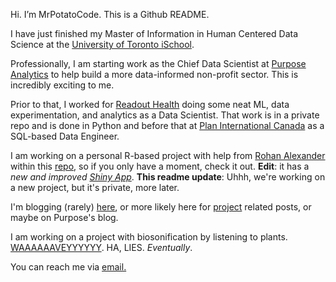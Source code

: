 Hi. I’m MrPotatoCode. This is a Github README.

I have just finished my Master of Information in Human Centered Data Science at the [University of Toronto iSchool](https://ischool.utoronto.ca/current-students/programs-courses/programs-of-study/master-of-information/human-centred-data-science-hcds/).

Professionally, I am starting work as the Chief Data Scientist at [Purpose Analytics](https://purposeanalytics.ca) to help build a more data-informed non-profit sector. This is incredibly exciting to me.  

Prior to that, I worked for [Readout Health](https://mybiosense.com/) doing some neat ML, data experimentation, and analytics as a Data Scientist. That work is in a private repo and is done in Python and before that at [Plan International Canada](https://stories.plancanada.ca/) as a SQL-based Data Engineer. 

I am working on a personal R-based project with help from [Rohan Alexander](https://rohanalexander.com/) within this [repo](https://github.com/mrpotatocode/COFFEE_COFFEE_COFFEE), so if you only have a moment, check it out. **Edit**: it has a _new and improved [Shiny App](https://mrpotatocode.shinyapps.io/TastingNotePredictions/)_. **This readme update**: Uhhh, we're working on a new project, but it's private, more later.

I'm blogging (rarely) [here](https://write.as/mrpotatocode/), or more likely here for [project](https://github.com/mrpotatocode/COFFEE_COFFEE_COFFEE/tree/main/journal) related posts, or maybe on Purpose's blog.

I am working on a project with biosonification by listening to plants. [WAAAAAAVEYYYYYY](https://soundcloud.com/mrplantwave). HA, LIES. _Eventually_.

You can reach me via <a href="mailto:mrpotatocode@ttrroossee.anonaddy.com">email.</a>
